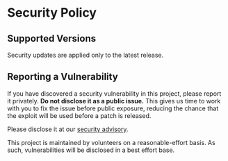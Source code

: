 # Security Policy

## Supported Versions
Security updates are applied only to the latest release.

## Reporting a Vulnerability
If you have discovered a security vulnerability in this project, please report it privately. **Do not disclose it as a public issue.** This gives us time to work with you to fix the issue before public exposure, reducing the chance that the exploit will be used before a patch is released.

Please disclose it at our [security advisory](https://github.com/A-Herzog/LGSSolver/security/advisories/new).

This project is maintained by volunteers on a reasonable-effort basis. As such, vulnerabilities will be disclosed in a best effort base.
